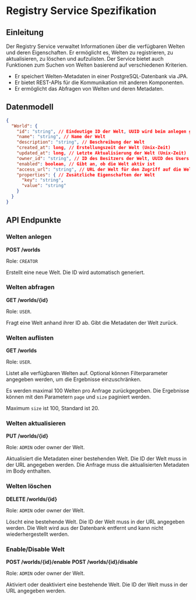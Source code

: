 
# Registry Service Spezifikation

## Einleitung

Der Registry Service verwaltet Informationen über die verfügbaren Welten und deren 
Eigenschaften. Er ermöglicht es, Welten zu registrieren, zu aktualisieren, zu 
löschen und aufzulisten. Der Service bietet auch Funktionen zum Suchen von 
Welten basierend auf verschiedenen Kriterien.

- Er speichert Welten-Metadaten in einer PostgreSQL-Datenbank via JPA.
- Er bietet REST-APIs für die Kommunikation mit anderen Komponenten.
- Er ermöglicht das Abfragen von Welten und deren Metadaten.

## Datenmodell

```json
{
  "World": {
    "id": "string", // Eindeutige ID der Welt, UUID wird beim anlegen generiert
    "name": "string", // Name der Welt
    "description": "string", // Beschreibung der Welt
    "created_at": long, // Erstellungszeit der Welt (Unix-Zeit)
    "updated_at": long, // Letzte Aktualisierung der Welt (Unix-Zeit)
    "owner_id": "string", // ID des Besitzers der Welt, UUID des Users
    "enabled": boolean, // Gibt an, ob die Welt aktiv ist
    "access_url": "string", // URL der Welt für den Zugriff auf die Welt WebSocket
    "properties": { // Zusätzliche Eigenschaften der Welt
      "key": "string",
      "value": "string"
    }
  }
}
```

## API Endpunkte

### Welten anlegen

**POST /worlds**

Role: `CREATOR`

Erstellt eine neue Welt. Die ID wird automatisch generiert.

### Welten abfragen

**GET /worlds/{id}**

Role: `USER`.

Fragt eine Welt anhand ihrer ID ab. Gibt die Metadaten der Welt zurück.

### Welten auflisten

**GET /worlds**

Role: `USER`.

Listet alle verfügbaren Welten auf. Optional können Filterparameter
angegeben werden, um die Ergebnisse einzuschränken.

Es werden maximal 100 Welten pro Anfrage zurückgegeben. Die Ergebnisse können
mit den Parametern `page` und `size` paginiert werden.

Maximum `size` ist 100, Standard ist 20.

### Welten aktualisieren

**PUT /worlds/{id}**

Role: `ADMIN` oder owner der Welt.

Aktualisiert die Metadaten einer bestehenden Welt. Die ID der Welt muss in der URL angegeben werden.
Die Anfrage muss die aktualisierten Metadaten im Body enthalten.

### Welten löschen

**DELETE /worlds/{id}**

Role: `ADMIN` oder owner der Welt.

Löscht eine bestehende Welt. Die ID der Welt muss in der URL angegeben werden.
Die Welt wird aus der Datenbank entfernt und kann nicht wiederhergestellt werden.

### Enable/Disable Welt

**POST /worlds/{id}/enable**
**POST /worlds/{id}/disable**

Role: `ADMIN` oder owner der Welt.

Aktiviert oder deaktiviert eine bestehende Welt. Die ID der Welt muss in der URL angegeben werden.
